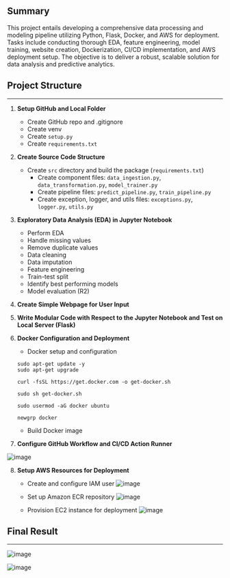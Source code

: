 
## Summary 
This project entails developing a comprehensive data processing and modeling pipeline utilizing Python, Flask, Docker, and AWS for deployment. Tasks include conducting thorough EDA, feature engineering, model training, website creation, Dockerization, CI/CD implementation, and AWS deployment setup. The objective is to deliver a robust, scalable solution for data analysis and predictive analytics.

## Project Structure
---
1. **Setup GitHub and Local Folder**
    * Create GitHub repo and .gitignore
    * Create venv
    * Create `setup.py`
    * Create `requirements.txt` 

2. **Create Source Code Structure**
    * Create `src` directory and build the package (`requirements.txt`)
        * Create component files: `data_ingestion.py`, `data_transformation.py`, `model_trainer.py`
        * Create pipeline files: `predict_pipeline.py`, `train_pipeline.py`
        * Create exception, logger, and utils files: `exceptions.py`, `logger.py`, `utils.py`

3. **Exploratory Data Analysis (EDA) in Jupyter Notebook**
    * Perform EDA
    * Handle missing values
    * Remove duplicate values
    * Data cleaning
    * Data imputation
    * Feature engineering
    * Train-test split
    * Identify best performing models
    * Model evaluation (R2)

4. **Create Simple Webpage for User Input**

5. **Write Modular Code with Respect to the Jupyter Notebook and Test on Local Server (Flask)**

6. **Docker Configuration and Deployment**
    * Docker setup and configuration
    ```
    sudo apt-get update -y
    sudo apt-get upgrade

    curl -fsSL https://get.docker.com -o get-docker.sh

    sudo sh get-docker.sh

    sudo usermod -aG docker ubuntu

    newgrp docker
    ```
    * Build Docker image

7. **Configure GitHub Workflow and CI/CD Action Runner**

![image](https://github.com/Shlok-21/StudentsPerformance/assets/91182775/516902df-11bb-4f1c-a082-4ba15e1e7ad7)


8. **Setup AWS Resources for Deployment**

    * Create and configure IAM user
![image](https://github.com/Shlok-21/StudentsPerformance/assets/91182775/d9a88d6a-7a65-4ded-9c53-ef8f0d03f782)

    * Set up Amazon ECR repository
![image](https://github.com/Shlok-21/StudentsPerformance/assets/91182775/2d6a8cfb-1c29-4816-bdb7-710a700274d2)

    * Provision EC2 instance for deployment
![image](https://github.com/Shlok-21/StudentsPerformance/assets/91182775/fe508e29-c461-4197-aff8-faf77d128cfe)


## Final Result
---
![image](https://github.com/Shlok-21/StudentsPerformance/assets/91182775/1070550f-50cd-4ab1-9834-ac2954024545)

![image](https://github.com/Shlok-21/StudentsPerformance/assets/91182775/99254c10-4692-44c7-8e6d-76bcd0663713)
